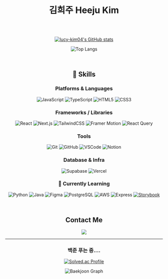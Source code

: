 <div align = "center">

# 김희주    Heeju Kim

<br>
<br>


[![lucy-kim04's GitHub stats](https://github-readme-stats.vercel.app/api?username=lucy-kim04&show_icons=true&theme=nord-light)](https://github.com/lucy-kim04/github-readme-stats)

![Top Langs](https://github-readme-stats.vercel.app/api/top-langs/?username=lucy-kim04&layout=compact&theme=nord-light)


<br>



## 💪 Skills

### Platforms & Languages

![JavaScript](https://img.shields.io/badge/JavaScript-F7DF1E?style=for-the-badge&logo=javascript&logoColor=black)
![TypeScript](https://img.shields.io/badge/TypeScript-3178C6?style=for-the-badge&logo=typescript&logoColor=white)
![HTML5](https://img.shields.io/badge/HTML5-E34F26?style=for-the-badge&logo=html5&logoColor=white)
![CSS3](https://img.shields.io/badge/CSS3-1572B6?style=for-the-badge&logo=css3&logoColor=white)

### Frameworks / Libraries

![React](https://img.shields.io/badge/React-61DAFB?style=for-the-badge&logo=react&logoColor=black)
![Next.js](https://img.shields.io/badge/Next.js-000000?style=for-the-badge&logo=next.js&logoColor=white)
![TailwindCSS](https://img.shields.io/badge/Tailwind_CSS-06B6D4?style=for-the-badge&logo=tailwindcss&logoColor=white)
![Framer Motion](https://img.shields.io/badge/Framer_Motion-EF0178?style=for-the-badge&logo=framer&logoColor=white)
![React Query](https://img.shields.io/badge/React_Query-FF4154?style=for-the-badge&logo=react-query&logoColor=white)

### Tools

![Git](https://img.shields.io/badge/Git-F05032?style=for-the-badge&logo=git&logoColor=white)
![GitHub](https://img.shields.io/badge/GitHub-181717?style=for-the-badge&logo=github&logoColor=white)
![VSCode](https://img.shields.io/badge/Visual_Studio_Code-007ACC?style=for-the-badge&logo=visual-studio-code&logoColor=white)
![Notion](https://img.shields.io/badge/Notion-000000?style=for-the-badge&logo=notion&logoColor=white)

### Database & Infra

![Supabase](https://img.shields.io/badge/Supabase-3ECF8E?style=for-the-badge&logo=supabase&logoColor=white)
![Vercel](https://img.shields.io/badge/Vercel-000000?style=for-the-badge&logo=vercel&logoColor=white)

### 🧪 Currently Learning

![Python](https://img.shields.io/badge/Python-3776AB?style=for-the-badge&logo=python&logoColor=white)
![Java](https://img.shields.io/badge/Java-007396?style=for-the-badge&logo=java&logoColor=white)
![Figma](https://img.shields.io/badge/Figma-F24E1E?style=for-the-badge&logo=figma&logoColor=white)
![PostgreSQL](https://img.shields.io/badge/PostgreSQL-4169E1?style=for-the-badge&logo=postgresql&logoColor=white)
![AWS](https://img.shields.io/badge/AWS-232F3E?style=for-the-badge&logo=amazonaws&logoColor=white)
![Express](https://img.shields.io/badge/Express-000000?style=for-the-badge&logo=express&logoColor=white)
[![Storybook](https://img.shields.io/badge/Storybook-FF4785?style=for-the-badge&logo=storybook&logoColor=white)](https://your-storybook-url.com)


<br/>

## Contact Me

<a href="mailto:effelt0905@gmail.com">
  <img src="https://img.shields.io/badge/Gmail-D14836?style=flat-square&logo=gmail&logoColor=white"/>
</a>


<br/>

---


### 백준 푸는 중....

[![Solved.ac Profile](http://mazassumnida.wtf/api/v2/generate_badge?boj=effelt22)](https://solved.ac/effelt22)

![Baekjoon Graph](https://mazandi.herokuapp.com/api?handle=effelt22&theme=warm)




</div>
